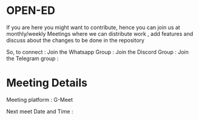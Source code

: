 # OPEN-ED

If you are here you might want to contribute, hence you can join us at monthly/weekly Meetings where we can distribute work , add features and discuss about the changes to be done in the repository

So, to connect :
Join the Whatsapp Group : 
Join the Discord Group : 
Join the Telegram group : 

# Meeting Details
Meeting platform : G-Meet

Next meet Date and Time : 
